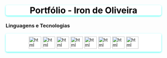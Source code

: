 <div style="background-color: white; border-radius:6px; box-shadow: 0px 2px 5px rgb(69, 255, 246)">

<h1 style="color: black; text-align:center;">Portfólio - Iron de Oliveira</h1> 

</div>



### Linguagens e Tecnologias

<div style="background-color:rgb(255, 255, 255); padding: 10px; border-radius: 5px; display:flex; gap:5px; justify-content: center; box-shadow: 0px 2px 5px rgb(69, 255, 246)" >
<img
    alig="left"
    alt="html"
    title="HTML"
    width="40px"
    src="https://cdn.jsdelivr.net/gh/devicons/devicon@latest/icons/html5/html5-original-wordmark.svg"
 />
 <img
    alig="left"
    alt="html"
    title="CSS"
    width="40px" 
    src="https://cdn.jsdelivr.net/gh/devicons/devicon@latest/icons/css3/css3-original-wordmark.svg" 
/>
 <img
    alig="left"
    alt="html"
    title="JavaScript"
    width="40px" 
    src="https://cdn.jsdelivr.net/gh/devicons/devicon@latest/icons/javascript/javascript-original.svg" 
/>
 <img
    alig="left"
    alt="html"
    title="Python"
    width="40px" 
    src="https://cdn.jsdelivr.net/gh/devicons/devicon@latest/icons/python/python-original.svg" 
/>
 <img
    alig="left"
    alt="html"
    title="MySQL"
    width="40px" 
    background="withe"
    src="https://cdn.jsdelivr.net/gh/devicons/devicon@latest/icons/mysql/mysql-original.svg" 
/>
 <img
    alig="left"
    alt="html"
    title="Tailwind"
    width="40px" 
    src="https://cdn.jsdelivr.net/gh/devicons/devicon@latest/icons/tailwindcss/tailwindcss-original.svg" 
/>
 <img
    alig="left"
    alt="html"
    title="Bootstrap"
    width="40px" 
    src="https://cdn.jsdelivr.net/gh/devicons/devicon@latest/icons/bootstrap/bootstrap-original.svg" 
/>
 <img
    alig="left"
    background-color="white 10px"
    alt="html"
    title="Flask"
    width="40px" 
    src="https://cdn.jsdelivr.net/gh/devicons/devicon@latest/icons/flask/flask-original.svg" 
/>

</div>

